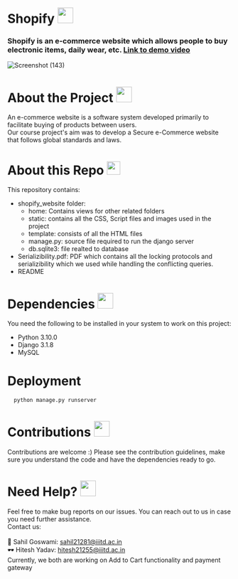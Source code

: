 # Shopify <img src="https://github.com/sahilgoswami0901/Shopify/assets/107829550/d3f41afa-5383-4d88-b735-4fd0fba57ded" width="35" height="35">
### Shopify is an e-commerce website which allows people to buy electronic items, daily wear, etc. [Link to demo video](https://drive.google.com/file/d/1z2WQNjfBbp9jBBdQWzOurFsvUXvrZ11t/view?usp=drive_link )
![Screenshot (143)](https://github.com/sahilgoswami0901/Shopify/assets/107829550/14b5d139-adf3-493b-be67-c943fc0269cf)
# About the Project <img src="https://github.com/sahilgoswami0901/Shopify/assets/107829550/8ae553b7-f940-4099-acf5-bd9098cd10cf" width="35" height="35">
An e-commerce website is a software system developed primarily to facilitate buying of products between users.<br/> 
Our course project's aim was to develop a Secure e-Commerce website that follows global standards and laws.
# About this Repo <img src="https://github.com/sahilgoswami0901/Shopify/assets/107829550/d5554e68-0323-4098-af1e-234688a7db3d" width="30" height="30">
This repository contains:
* shopify_website folder:
    * home: Contains views for other related folders
    * static: contains all the CSS, Script files and images used in the project
    * template: consists of all the HTML files
    * manage.py: source file required to run the django server
    * db.sqlite3: file realted to database
* Serializibility.pdf: PDF which contains all the locking protocols and serializibility which we used while handling the conflicting queries.
* README
# Dependencies <img style="center" src="https://github.com/sahilgoswami0901/Shopify/assets/107829550/be009327-bc2e-4217-ab01-9262094e4a21" width="35" height="35">
You need the following to be installed in your system to work on this project:
* Python 3.10.0
* Django 3.1.8
* MySQL
# Deployment
```bash
  python manage.py runserver
```
# Contributions <img src="https://github.com/sahilgoswami0901/Shopify/assets/107829550/5dfb3d9f-06d6-46d1-94cc-0f7ce72341f7" width="35" height="35">
Contributions are welcome :) Please see the contribution guidelines, make sure you understand the code and have the dependencies ready to go.
# Need Help? <img src="https://github.com/sahilgoswami0901/Shopify/assets/107829550/4af264bb-3508-43cd-bc32-14317dad0dc6" width="35" height="35">
Feel free to make bug reports on our issues. You can reach out to us in case you need further assistance.<br/>
Contact us:<br/>
<br/>
🧠 Sahil Goswami: sahil21281@iiitd.ac.in <br/>
🕶  Hitesh Yadav: hitesh21255@iiitd.ac.in <br/>
Currently, we both are working on Add to Cart functionality and payment gateway
